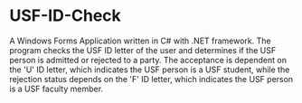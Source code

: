 # USF-ID-Check
A Windows Forms Application written in C# with .NET framework. The program checks the USF ID letter of the user and determines if the USF person is admitted or rejected to a party. The acceptance is dependent on the 'U' ID letter, which indicates the USF person is a USF student, while the rejection status depends on the 'F' ID letter, which indicates the USF person is a USF faculty member.
